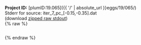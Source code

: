 **Project ID:** [plumID:19.065]({{ '/' | absolute_url }}eggs/19/065/)  
Stderr for source:  iter_7_pc_[-0.15,-0.35].dat   
(download [zipped raw stdout](iter_7_pc_[-0.15,-0.35].dat.plumed_master.stdout.txt.zip))  
{% raw %}
<pre>
</pre>
{% endraw %}
